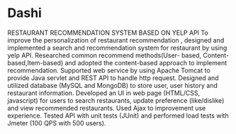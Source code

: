 # Dashi
RESTAURANT RECOMMENDATION SYSTEM BASED ON YELP API
	To improve the personalization of restaurant recommendation , designed and implemented a search and recommendation system for restaurant by using yelp API.
	Researched common recommend methods(User- based, Content-based,Item-based)  and adopted the content-based approach to implement recommendation.
	Supported web service by using Apache Tomcat to provide Java servlet and REST API to handle http request.
	Designed and utilized database (MySQL and MongoDB) to store user, user history and restaurant information.
	Developed an UI in web page (HTML/CSS, javascript) for users to search restaurants, update preference (like/dislike) and view recommended restaurants.
	Used Ajax to improvement  use experience.
	Tested API with unit tests (JUnit)  and performed load tests with Jmeter (100 QPS with 500 users).	
